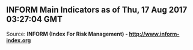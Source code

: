 ## INFORM Main Indicators as of Thu, 17 Aug 2017 03:27:04 GMT

Source: **INFORM (Index For Risk Management) - http://www.inform-index.org**